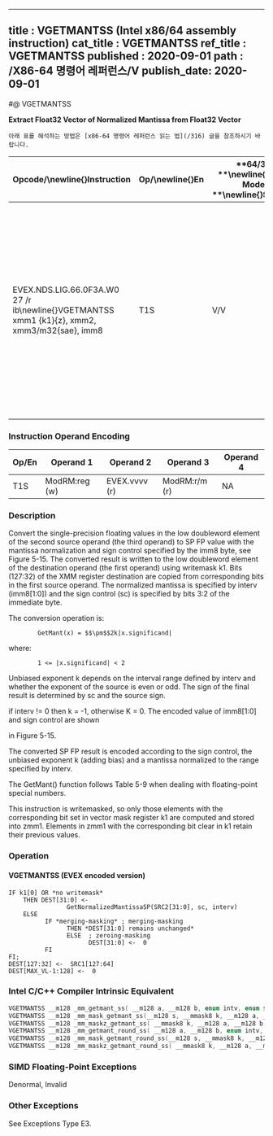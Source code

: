 ----------------------------
title : VGETMANTSS (Intel x86/64 assembly instruction)
cat_title : VGETMANTSS
ref_title : VGETMANTSS
published : 2020-09-01
path : /X86-64 명령어 레퍼런스/V
publish_date: 2020-09-01
----------------------------


#@ VGETMANTSS

**Extract Float32 Vector of Normalized Mantissa from Float32 Vector**

```lec-info
아래 표를 해석하는 방법은 [x86-64 명령어 레퍼런스 읽는 법](/316) 글을 참조하시기 바랍니다.
```

|**Opcode/**\newline{}**Instruction**|**Op/**\newline{}**En**|**64/32 **\newline{}**bit Mode **\newline{}**Support**|**CPUID **\newline{}**Feature **\newline{}**Flag**|**Description**|
|------------------------------------|-----------------------|------------------------------------------------------|--------------------------------------------------|---------------|
|EVEX.NDS.LIG.66.0F3A.W0 27 /r ib\newline{}VGETMANTSS xmm1 {k1}{z}, xmm2, xmm3/m32{sae}, imm8|T1S|V/V|AVX512F|Extract the normalized mantissa from the low float32 element of xmm3/m32 using imm8 for sign control and mantissa interval normalization, store the mantissa to xmm1 under the writemask k1 and merge with the other elements of xmm2.|
### Instruction Operand Encoding


|Op/En|Operand 1|Operand 2|Operand 3|Operand 4|
|-----|---------|---------|---------|---------|
|T1S|ModRM:reg (w)|EVEX.vvvv (r)|ModRM:r/m (r)|NA|
### Description


Convert the single-precision floating values in the low doubleword element of the second source operand (the third operand) to SP FP value with the mantissa normalization and sign control specified by the imm8 byte, see Figure 5-15. The converted result is written to the low doubleword element of the destination operand (the first operand) using writemask k1. Bits (127:32) of the XMM register destination are copied from corresponding bits in the first source operand. The normalized mantissa is specified by interv (imm8[1:0]) and the sign control (sc) is specified by bits 3:2 of the immediate byte. 

The conversion operation is:

            GetMant(x) = $$\pm$$2k|x.significand|

where:

            1 <= |x.significand| < 2

Unbiased exponent k depends on the interval range defined by interv and whether the exponent of the source is even or odd. The sign of the final result is determined by sc and the source sign.

if interv != 0 then k = -1, otherwise K = 0. The encoded value of imm8[1:0] and sign control are shown 

in Figure 5-15.

The converted SP FP result is encoded according to the sign control, the unbiased exponent k (adding bias) and a mantissa normalized to the range specified by interv.

The GetMant() function follows Table 5-9 when dealing with floating-point special numbers.

This instruction is writemasked, so only those elements with the corresponding bit set in vector mask register k1 are computed and stored into zmm1. Elements in zmm1 with the corresponding bit clear in k1 retain their previous values.


### Operation
#### VGETMANTSS (EVEX encoded version) 
```info-verb
IF k1[0] OR *no writemask*
    THEN DEST[31:0] <-
                GetNormalizedMantissaSP(SRC2[31:0], sc, interv)
    ELSE 
          IF *merging-masking* ; merging-masking
                THEN *DEST[31:0] remains unchanged*
                ELSE  ; zeroing-masking
                      DEST[31:0] <-  0
          FI
FI;
DEST[127:32] <-  SRC1[127:64] 
DEST[MAX_VL-1:128] <-  0
```

### Intel C/C++ Compiler Intrinsic Equivalent

```cpp
VGETMANTSS __m128 _mm_getmant_ss( __m128 a, __m128 b, enum intv, enum sgn);
VGETMANTSS __m128 _mm_mask_getmant_ss(__m128 s, __mmask8 k, __m128 a, __m128 b, enum intv, enum sgn);
VGETMANTSS __m128 _mm_maskz_getmant_ss( __mmask8 k, __m128 a, __m128 b, enum intv, enum sgn);
VGETMANTSS __m128 _mm_getmant_round_ss( __m128 a, __m128 b, enum intv, enum sgn, int r);
VGETMANTSS __m128 _mm_mask_getmant_round_ss(__m128 s, __mmask8 k, __m128 a, __m128 b, enum intv, enum sgn, int r);
VGETMANTSS __m128 _mm_maskz_getmant_round_ss( __mmask8 k, __m128 a, __m128 b, enum intv, enum sgn, int r);
```
### SIMD Floating-Point Exceptions


Denormal, Invalid

### Other Exceptions


See Exceptions Type E3.

